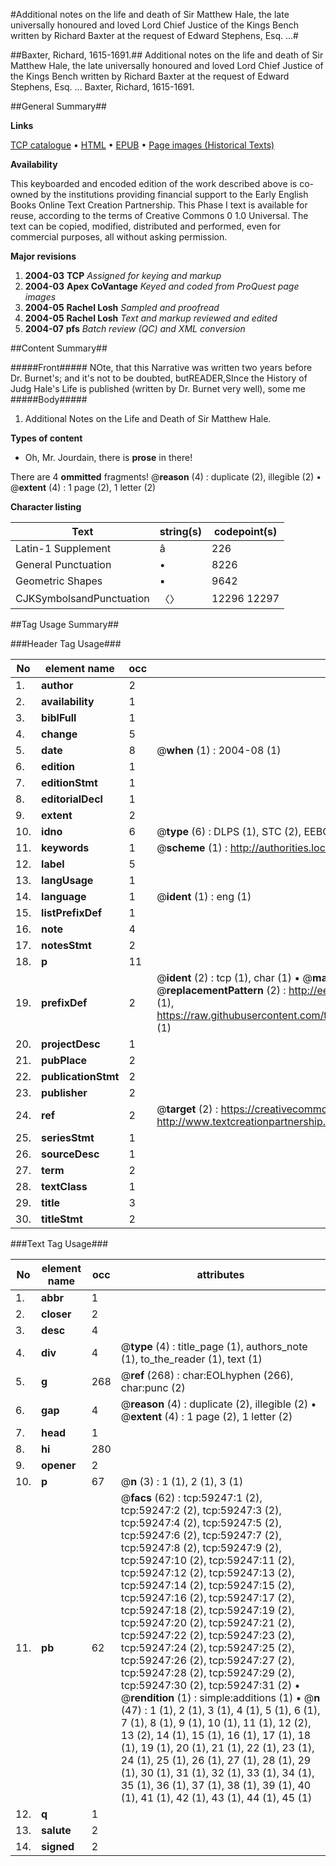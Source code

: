 #Additional notes on the life and death of Sir Matthew Hale, the late universally honoured and loved Lord Chief Justice of the Kings Bench written by Richard Baxter at the request of Edward Stephens, Esq. ...#

##Baxter, Richard, 1615-1691.##
Additional notes on the life and death of Sir Matthew Hale, the late universally honoured and loved Lord Chief Justice of the Kings Bench written by Richard Baxter at the request of Edward Stephens, Esq. ...
Baxter, Richard, 1615-1691.

##General Summary##

**Links**

[TCP catalogue](http://www.ota.ox.ac.uk/tcp/)  • 
[HTML](http://tei.it.ox.ac.uk/tcp/Texts-HTML/free/A26/A26855.html)  • 
[EPUB](http://tei.it.ox.ac.uk/tcp/Texts-EPUB/free/A26/A26855.epub) • 
[Page images (Historical Texts)](https://data.historicaltexts.jisc.ac.uk/view?pubId=eebo-12305882e&pageId=eebo-12305882e-59247-1)

**Availability**

This keyboarded and encoded edition of the
	       work described above is co-owned by the institutions
	       providing financial support to the Early English Books
	       Online Text Creation Partnership. This Phase I text is
	       available for reuse, according to the terms of Creative
	       Commons 0 1.0 Universal. The text can be copied,
	       modified, distributed and performed, even for
	       commercial purposes, all without asking permission.

**Major revisions**

1. __2004-03__ __TCP__ *Assigned for keying and markup*
1. __2004-03__ __Apex CoVantage__ *Keyed and coded from ProQuest page images*
1. __2004-05__ __Rachel Losh__ *Sampled and proofread*
1. __2004-05__ __Rachel Losh__ *Text and markup reviewed and edited*
1. __2004-07__ __pfs__ *Batch review (QC) and XML conversion*

##Content Summary##

#####Front#####
NOte, that this Narrative was written two years before Dr. Burnet's; and it's not to be doubted, butREADER,SInce the History of Judg Hale's Life is published (written by Dr. Burnet very well), some me
#####Body#####

1. Additional Notes on the Life and Death of Sir Matthew Hale.

**Types of content**

  * Oh, Mr. Jourdain, there is **prose** in there!

There are 4 **ommitted** fragments! 
 @__reason__ (4) : duplicate (2), illegible (2)  •  @__extent__ (4) : 1 page (2), 1 letter (2)

**Character listing**


|Text|string(s)|codepoint(s)|
|---|---|---|
|Latin-1 Supplement|â|226|
|General Punctuation|•|8226|
|Geometric Shapes|▪|9642|
|CJKSymbolsandPunctuation|〈〉|12296 12297|

##Tag Usage Summary##

###Header Tag Usage###

|No|element name|occ|attributes|
|---|---|---|---|
|1.|__author__|2||
|2.|__availability__|1||
|3.|__biblFull__|1||
|4.|__change__|5||
|5.|__date__|8| @__when__ (1) : 2004-08 (1)|
|6.|__edition__|1||
|7.|__editionStmt__|1||
|8.|__editorialDecl__|1||
|9.|__extent__|2||
|10.|__idno__|6| @__type__ (6) : DLPS (1), STC (2), EEBO-CITATION (1), OCLC (1), VID (1)|
|11.|__keywords__|1| @__scheme__ (1) : http://authorities.loc.gov/ (1)|
|12.|__label__|5||
|13.|__langUsage__|1||
|14.|__language__|1| @__ident__ (1) : eng (1)|
|15.|__listPrefixDef__|1||
|16.|__note__|4||
|17.|__notesStmt__|2||
|18.|__p__|11||
|19.|__prefixDef__|2| @__ident__ (2) : tcp (1), char (1)  •  @__matchPattern__ (2) : ([0-9\-]+):([0-9IVX]+) (1), (.+) (1)  •  @__replacementPattern__ (2) : http://eebo.chadwyck.com/downloadtiff?vid=$1&page=$2 (1), https://raw.githubusercontent.com/textcreationpartnership/Texts/master/tcpchars.xml#$1 (1)|
|20.|__projectDesc__|1||
|21.|__pubPlace__|2||
|22.|__publicationStmt__|2||
|23.|__publisher__|2||
|24.|__ref__|2| @__target__ (2) : https://creativecommons.org/publicdomain/zero/1.0/ (1), http://www.textcreationpartnership.org/docs/. (1)|
|25.|__seriesStmt__|1||
|26.|__sourceDesc__|1||
|27.|__term__|2||
|28.|__textClass__|1||
|29.|__title__|3||
|30.|__titleStmt__|2||


###Text Tag Usage###

|No|element name|occ|attributes|
|---|---|---|---|
|1.|__abbr__|1||
|2.|__closer__|2||
|3.|__desc__|4||
|4.|__div__|4| @__type__ (4) : title_page (1), authors_note (1), to_the_reader (1), text (1)|
|5.|__g__|268| @__ref__ (268) : char:EOLhyphen (266), char:punc (2)|
|6.|__gap__|4| @__reason__ (4) : duplicate (2), illegible (2)  •  @__extent__ (4) : 1 page (2), 1 letter (2)|
|7.|__head__|1||
|8.|__hi__|280||
|9.|__opener__|2||
|10.|__p__|67| @__n__ (3) : 1 (1), 2 (1), 3 (1)|
|11.|__pb__|62| @__facs__ (62) : tcp:59247:1 (2), tcp:59247:2 (2), tcp:59247:3 (2), tcp:59247:4 (2), tcp:59247:5 (2), tcp:59247:6 (2), tcp:59247:7 (2), tcp:59247:8 (2), tcp:59247:9 (2), tcp:59247:10 (2), tcp:59247:11 (2), tcp:59247:12 (2), tcp:59247:13 (2), tcp:59247:14 (2), tcp:59247:15 (2), tcp:59247:16 (2), tcp:59247:17 (2), tcp:59247:18 (2), tcp:59247:19 (2), tcp:59247:20 (2), tcp:59247:21 (2), tcp:59247:22 (2), tcp:59247:23 (2), tcp:59247:24 (2), tcp:59247:25 (2), tcp:59247:26 (2), tcp:59247:27 (2), tcp:59247:28 (2), tcp:59247:29 (2), tcp:59247:30 (2), tcp:59247:31 (2)  •  @__rendition__ (1) : simple:additions (1)  •  @__n__ (47) : 1 (1), 2 (1), 3 (1), 4 (1), 5 (1), 6 (1), 7 (1), 8 (1), 9 (1), 10 (1), 11 (1), 12 (2), 13 (2), 14 (1), 15 (1), 16 (1), 17 (1), 18 (1), 19 (1), 20 (1), 21 (1), 22 (1), 23 (1), 24 (1), 25 (1), 26 (1), 27 (1), 28 (1), 29 (1), 30 (1), 31 (1), 32 (1), 33 (1), 34 (1), 35 (1), 36 (1), 37 (1), 38 (1), 39 (1), 40 (1), 41 (1), 42 (1), 43 (1), 44 (1), 45 (1)|
|12.|__q__|1||
|13.|__salute__|2||
|14.|__signed__|2||

